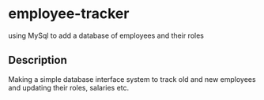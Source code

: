 # employee-tracker

using MySql to add a database of employees and their roles

## Description

Making a simple database interface system to track old and new employees and updating their roles, salaries etc.
